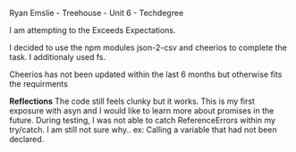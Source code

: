 Ryan Emslie - Treehouse - Unit 6 - Techdegree

I am attempting to the Exceeds Expectations.

I decided to use the npm modules json-2-csv and cheerios to complete the task.  I additionaly used fs.

Cheerios has not been updated within the last 6 months but otherwise fits the requirments

**Reflections**
The code still feels clunky but it works.  This is my first exposure with asyn and I 
would like to learn more about promises in the future.  During testing, I was not able to catch ReferenceErrors within my try/catch.  I am still not sure why.. ex: Calling a variable that had not been declared.